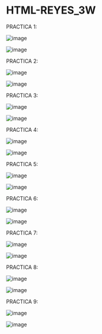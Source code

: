 # HTML-REYES_3W

PRACTICA 1:

![image](https://github.com/user-attachments/assets/dd67141e-dcb6-4c16-bcb3-642d730b5bec)

![image](https://github.com/user-attachments/assets/cd55111f-479b-42ca-8113-01eaeec9f30f)

PRACTICA 2:

![image](https://github.com/user-attachments/assets/6a0229dd-e0e2-4491-b901-9446963b6187)

![image](https://github.com/user-attachments/assets/8a12c11a-9adf-47e0-b1b3-b64f547937c9)

PRACTICA 3:

![image](https://github.com/user-attachments/assets/30478892-6042-45c4-8822-e2bd14800208)

![image](https://github.com/user-attachments/assets/35ab4e4c-741c-48d3-876c-7e72e30b82c0)

PRACTICA 4:

![image](https://github.com/user-attachments/assets/7e17f82c-bb13-4ac3-8f18-6e21056680ca)

![image](https://github.com/user-attachments/assets/f29f687f-0bf4-4524-b2b9-8cfaab04d63f)

PRACTICA 5:

![image](https://github.com/user-attachments/assets/3419ef09-2334-4353-b293-b743ca42365b)

![image](https://github.com/user-attachments/assets/2a83bbc7-73ab-45b9-91fb-0618775fe4ad)

PRACTICA 6:

![image](https://github.com/user-attachments/assets/4415c3c9-fc56-4a55-bdd7-2e7ba7bb93e0)

![image](https://github.com/user-attachments/assets/9a6913f2-4b9f-4af3-b949-00c644e0ed33)

PRACTICA 7:

![image](https://github.com/user-attachments/assets/3e5e31a8-0104-4e12-8e3d-7fb486aea541)

![image](https://github.com/user-attachments/assets/b136271e-b35e-4f68-b4fa-cf57ada5aa88)

PRACTICA 8:

![image](https://github.com/user-attachments/assets/699ea482-8544-420d-a081-7e5f8ecf4691)

![image](https://github.com/user-attachments/assets/d07a6349-e36b-481f-a2f4-d94a4b0e3346)

PRACTICA 9:

![image](https://github.com/user-attachments/assets/2799502e-f2dc-44d2-8d11-0788d7a74540)

![image](https://github.com/user-attachments/assets/926bc200-ba14-40fe-a9d7-3878d5a784b7)
